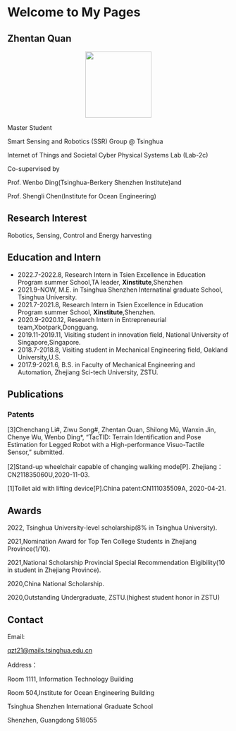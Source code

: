 # Welcome to My Pages

## **Zhentan Quan**

<div align=center><img src="https://s2.loli.net/2021/12/17/inM1YEkbLhFc3AR.jpg" width="150" /></div>

Master Student

Smart Sensing and Robotics (SSR) Group @ Tsinghua

Internet of Things and Societal Cyber Physical Systems Lab (Lab-2c)

Co-supervised by 

Prof. Wenbo Ding(Tsinghua-Berkery Shenzhen Institute)and 

Prof. Shengli Chen(Institute for Ocean Engineering)

## Research Interest
Robotics, Sensing, Control and Energy harvesting

## Education and Intern
- 2022.7-2022.8,        Research Intern in Tsien Excellence in Education Program summer School,TA leader, **Xinstitute**,Shenzhen
- 2021.9-NOW,         M.E. in Tsinghua Shenzhen Internatinal graduate School, Tsinghua University.
- 2021.7-2021.8,        Research Intern in Tsien Excellence in Education Program summer School, **Xinstitute**,Shenzhen.
- 2020.9-2020.12,       Research Intern in Entrepreneurial team,Xbotpark,Dongguang.
- 2019.11-2019.11,     Visiting student in innovation field, National University of Singapore,Singapore.
- 2018.7-2018.8,     Visiting student in Mechanical Engineering field, Oakland University,U.S.
- 2017.9-2021.6,        B.S. in Faculty of Mechanical Engineering and Automation, Zhejiang Sci-tech University, ZSTU.


## Publications
### Patents
[3]Chenchang Li#, Ziwu Song#, Zhentan Quan, Shilong Mũ, Wanxin Jin, Chenye Wu, Wenbo Ding*, “TacTID: Terrain Identification and Pose Estimation for Legged Robot with a High-performance Visuo-Tactile Sensor,” submitted.

[2]Stand-up wheelchair capable of changing walking mode[P]. Zhejiang：CN211835060U,2020-11-03.

[1]Toilet aid with lifting device[P].China patent:CN111035509A, 2020-04-21.

## Awards
2022, Tsinghua University-level scholarship(8% in Tsinghua University).

2021,Nomination Award for Top Ten College Students in Zhejiang Province(1/10).

2021,National Scholarship Provincial Special Recommendation Eligibility(10 in student in Zhejiang Province).

2020,China National Scholarship.

2020,Outstanding Undergraduate, ZSTU.(highest student honor in ZSTU)

## Contact
Email:

qzt21@mails.tsinghua.edu.cn

Address：

Room 1111, Information Technology Building 

Room 504,Institute for Ocean Engineering Building 

Tsinghua Shenzhen International Graduate School 

Shenzhen, Guangdong 518055

